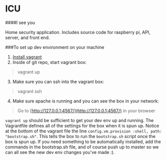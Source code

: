 # ICU
####I see you 

Home security application.  Includes source code for raspberry pi, API, server, and front end.

###To set up dev environment on your machine
1. [Install vagrant](https://www.vagrantup.com/docs/installation/)
2. Inside of git repo, start vagrant box:
  
  > vagrant up
3. Make sure you can ssh into the vagrant box:
  
  > vagrant ssh
4. Make sure apache is running and you can see the box in your network:
  
  > Go to [http://127.0.0.1:4567/](http://127.0.0.1:4567/) in your browser

`vagrant up` should be sufficient to get your dev env up and running. The Vagrantfile defines all of the settings for the box when it is spun up. Notice at the bottom of the vagrant file the line `config.vm.provision :shell, path: "bootstrap.sh"`.  This tells the box to run the `bootstrap.sh` script once the box is spun up.  If you need something to be automatically installed, add the commands in the bootstrap.sh file, and of course push up to master so we can all see the new dev env changes you've made :).
